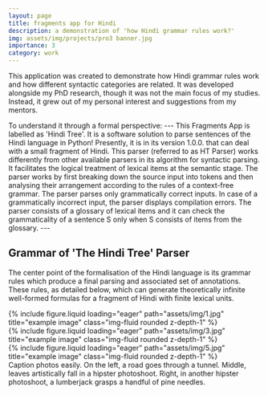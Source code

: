 ```yaml
---
layout: page
title: fragments app for Hindi
description: a demonstration of 'how Hindi grammar rules work?'
img: assets/img/projects/pro3 banner.jpg
importance: 3
category: work
---
```


This application was created to demonstrate how Hindi grammar rules work and how different syntactic categories are related. It was developed alongside my PhD research, though it was not the main focus of my studies. Instead, it grew out of my personal interest and suggestions from my mentors.


To understand it through a formal perspective:
    ---
    This Fragments App is labelled as 'Hindi Tree'. It is a software solution to parse sentences of the Hindi language in Python! Presently, it is in its version 1.0.0. that can deal with a small fragment of Hindi. This parser (referred to as HT Parser) works differently from other available parsers in its algorithm for syntactic parsing. It facilitates the logical treatment of lexical items at the semantic stage. The parser works by first breaking down the source input into tokens and then analysing their arrangement according to the rules of a context-free grammar. The parser parses only grammatically correct inputs. In case of a grammatically incorrect input, the parser displays compilation errors. The parser consists of a glossary of lexical items and it can check the grammaticality of a sentence S only when S consists of items from the glossary.
    ---

## Grammar of 'The Hindi Tree' Parser
The center point of the formalisation of the Hindi language is its grammar rules which produce a final parsing and associated set of annotations. These rules, as detailed below, which can generate theoretically infinite well-formed formulas for a fragment of Hindi with finite lexical units.



<div class="row">
    <div class="col-sm mt-3 mt-md-0">
        {% include figure.liquid loading="eager" path="assets/img/1.jpg" title="example image" class="img-fluid rounded z-depth-1" %}
    </div>
    <div class="col-sm mt-3 mt-md-0">
        {% include figure.liquid loading="eager" path="assets/img/3.jpg" title="example image" class="img-fluid rounded z-depth-1" %}
    </div>
    <div class="col-sm mt-3 mt-md-0">
        {% include figure.liquid loading="eager" path="assets/img/5.jpg" title="example image" class="img-fluid rounded z-depth-1" %}
    </div>
</div>

<div class="caption">
    Caption photos easily. On the left, a road goes through a tunnel. Middle, leaves artistically fall in a hipster photoshoot. Right, in another hipster photoshoot, a lumberjack grasps a handful of pine needles.
</div>